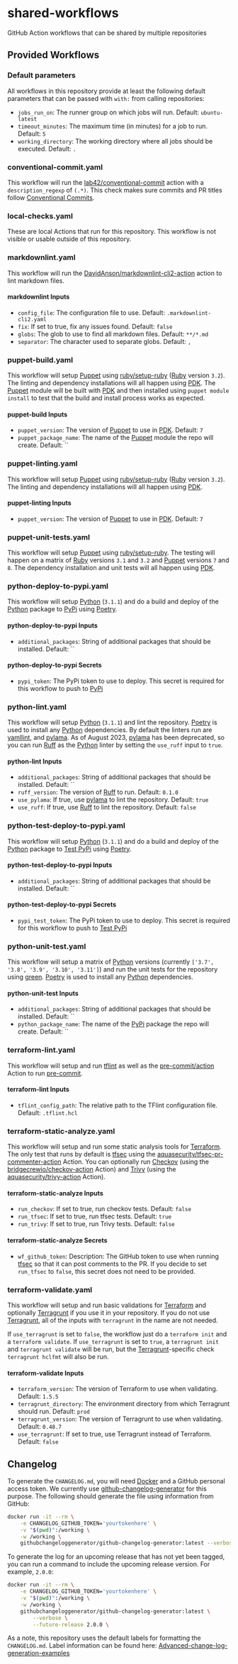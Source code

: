 # shared-workflows

GitHub Action workflows that can be shared by multiple repositories

## Provided Workflows

### Default parameters

All workflows in this repository provide at least the following default
parameters that can be passed with `with:` from calling repositories:

* `jobs_run_on`: The runner group on which jobs will run. Default: `ubuntu-latest`
* `timeout_minutes`: The maximum time (in minutes) for a job to run. Default: `5`
* `working_directory`: The working directory where all jobs should be executed.
  Default: `.`

### conventional-commit.yaml

This workflow will run the
[lab42/conventional-commit](https://github.com/lab42/conventional-commit)
action with a `description_regexp` of `(.*)`. This check makes sure commits and
PR titles follow [Conventional Commits][1].

### local-checks.yaml

These are local Actions that run for this repository. This workflow is not
visible or usable outside of this repository.

### markdownlint.yaml

This workflow will run the
[DavidAnson/markdownlint-cli2-action](https://github.com/DavidAnson/markdownlint-cli2-action)
action to lint markdown files.

#### markdownlint Inputs

* `config_file`: The configuration file to use. Default: `.markdownlint-cli2.yaml`
* `fix`: If set to true, fix any issues found. Default: `false`
* `globs`: The glob to use to find all markdown files. Default: `**/*.md`
* `separator`: The character used to separate globs. Default: `,`

### puppet-build.yaml

This workflow will setup [Puppet][7] using
[ruby/setup-ruby](https://github.com/ruby/setup-ruby) ([Ruby][8] version
`3.2`). The linting and dependency installations will all happen using
[PDK][9]. The [Puppet][7] module will be built with [PDK][9] and then installed
using `puppet module install` to test that the build and install process works
as expected.

#### puppet-build Inputs

* `puppet_version`: The version of [Puppet][7] to use in [PDK][9]. Default: `7`
* `puppet_package_name`: The name of the [Puppet][7] module the repo will
  create. Default: ``

### puppet-linting.yaml

This workflow will setup [Puppet][7] using
[ruby/setup-ruby](https://github.com/ruby/setup-ruby) ([Ruby][8] version
`3.2`). The linting and dependency installations will all happen using
[PDK][9].

#### puppet-linting Inputs

* `puppet_version`: The version of [Puppet][7] to use in [PDK][9]. Default: `7`

### puppet-unit-tests.yaml

This workflow will setup [Puppet][7] using
[ruby/setup-ruby](https://github.com/ruby/setup-ruby). The testing will happen
on a matrix of [Ruby][8] versions `3.1` and `3.2` and [Puppet][7] versions `7`
and `8`. The dependency installation and unit tests will all happen using
[PDK][9].

### python-deploy-to-pypi.yaml

This workflow will setup [Python][5] (`3.1.1`) and do a build and deploy of the
[Python][5] package to [PyPi][2] using [Poetry][3].

#### python-deploy-to-pypi Inputs

* `additional_packages`: String of additional packages that should be
  installed. Default: ``

#### python-deploy-to-pypi Secrets

* `pypi_token`: The PyPi token to use to deploy. This secret is required for
  this workflow to push to [PyPi][2]

### python-lint.yaml

This workflow will setup [Python][5] (`3.1.1`) and lint the repository.
[Poetry][3] is used to install any [Python][5] dependencies. By default the
linters run are [yamllint](https://github.com/adrienverge/yamllint), and
[pylama](https://github.com/AtomLinter/linter-pylama). As of August 2023,
[pylama](https://github.com/AtomLinter/linter-pylama) has been deprecated, so
you can run [Ruff](https://github.com/astral-sh/ruff) as the [Python][5] linter
by setting the `use_ruff` input to `true`.

#### python-lint Inputs

* `additional_packages`: String of additional packages that should be
  installed. Default: ``
* `ruff_version`: The version of [Ruff](https://github.com/astral-sh/ruff) to
  run. Default: `0.1.0`
* `use_pylama`: If true, use
  [pylama](https://github.com/AtomLinter/linter-pylama) to lint the repository.
  Default: `true`
* `use_ruff`: If true, use [Ruff](https://github.com/astral-sh/ruff) to lint
  the repository. Default: `false`

### python-test-deploy-to-pypi.yaml

This workflow will setup [Python][5] (`3.1.1`) and do a build and deploy of the
[Python][5] package to [Test PyPi][6] using [Poetry][3].

#### python-test-deploy-to-pypi Inputs

* `additional_packages`: String of additional packages that should be
  installed. Default: ``

#### python-test-deploy-to-pypi Secrets

* `pypi_test_token`: The PyPi token to use to deploy. This secret is required
  for this workflow to push to [Test PyPi][6]

### python-unit-test.yaml

This workflow will setup a matrix of [Python][5] versions (currently `['3.7',
'3.8', '3.9', '3.10', '3.11']`) and run the unit tests for the repository using
[green](https://github.com/CleanCut/green). [Poetry][3] is used to install any
[Python][5] dependencies.

#### python-unit-test Inputs

* `additional_packages`: String of additional packages that should be
  installed. Default: ``
* `python_package_name`: The name of the [PyPi][2] package the repo will
  create. Default: ``

### terraform-lint.yaml

This workflow will setup and run
[tflint](https://github.com/terraform-linters/tflint) as well as the
[pre-commit/action](https://github.com/pre-commit/action) Action to run
[pre-commit](https://pre-commit.com/).

#### terraform-lint Inputs

* `tflint_config_path`: The relative path to the TFlint configuration file.
  Default: `.tflint.hcl`

### terraform-static-analyze.yaml

This workflow will setup and run some static analysis tools for
[Terraform][10]. The only test that runs by default is
[tfsec](https://github.com/aquasecurity/tfsec) using the
[aquasecurity/tfsec-pr-commenter-action](https://github.com/aquasecurity/tfsec-pr-commenter-action)
Action. You can optionally run [Checkov](https://www.checkov.io/) (using the
[bridgecrewio/checkov-action](https://github.com/bridgecrewio/checkov-action)
Action) and [Trivy](https://trivy.dev/) (using the
[aquasecurity/trivy-action](https://github.com/aquasecurity/trivy-action)
Action).

#### terraform-static-analyze Inputs

* `run_checkov`: If set to true, run checkov tests. Default: `false`
* `run_tfsec`: If set to true, run tfsec tests. Default: `true`
* `run_trivy`: If set to true, run Trivy tests. Default: `false`

#### terraform-static-analyze Secrets

* `wf_github_token`: Description: The GitHub token to use when running
  [tfsec](https://github.com/aquasecurity/tfsec) so that it can post comments
  to the PR. If you decide to set `run_tfsec` to `false`, this secret does not
  need to be provided.

### terraform-validate.yaml

This workflow will setup and run basic validations for [Terraform][10] and
optionally [Terragrunt][11] if you use it in your repository. If you do not use
[Terragrunt][11], all of the inputs with `terragrunt` in the name are not
needed.

If `use_terragrunt` is set to `false`, the workflow just do a `terraform init`
and a `terraform validate`. If `use_terragrunt` is set to `true`, a `terragrunt
init` and `terragrunt validate` will be run, but the [Terragrunt][11]-specific
check `terragrunt hclfmt` will also be run.

#### terraform-validate Inputs

* `terraform_version`: The version of Terraform to use when validating.
  Default: `1.5.5`
* `terragrunt_directory`: The environment directory from which Terragrunt
  should run. Default: `prod`
* `terragrunt_version`: The version of Terragrunt to use when validating.
  Default: `0.48.7`
* `use_terragrunt`: If set to true, use Terragrunt instead of Terraform.
  Default: `false`

## Changelog

To generate the `CHANGELOG.md`, you will need [Docker][4] and a GitHub personal
access token. We currently use
[github-changelog-generator](https://github.com/github-changelog-generator/github-changelog-generator)
for this purpose. The following should generate the file using information
from GitHub:

```sh
docker run -it --rm \
    -e CHANGELOG_GITHUB_TOKEN='yourtokenhere' \
    -v "$(pwd)":/working \
    -w /working \
    githubchangeloggenerator/github-changelog-generator:latest --verbose
```

To generate the log for an upcoming release that has not yet been tagged, you
can run a command to include the upcoming release version. For example,
`2.0.0`:

```sh
docker run -it --rm \
    -e CHANGELOG_GITHUB_TOKEN='yourtokenhere' \
    -v "$(pwd)":/working \
    -w /working \
    githubchangeloggenerator/github-changelog-generator:latest \
        --verbose \
        --future-release 2.0.0 \
```

As a note, this repository uses the default labels for formatting the
`CHANGELOG.md`. Label information can be found here:
[Advanced-change-log-generation-examples](https://github.com/github-changelog-generator/github-changelog-generator/wiki/Advanced-change-log-generation-examples#section-options)

[1]: https://www.conventionalcommits.org/ "Conventional Commits"
[2]: https://pypi.org/ "PyPi"
[3]: https://python-poetry.org/ "Poetry"
[4]: https://www.docker.com/ "Docker"
[5]: https://www.python.org/ "Python"
[6]: https://test.pypi.org/ "Test PyPi"
[7]: https://www.puppet.com/ "Puppet"
[8]: https://www.ruby-lang.org/en/ "Ruby"
[9]: https://www.puppet.com/docs/pdk/3.x/pdk.html "PDK"
[10]: https://www.terraform.io/ "Terraform"
[11]: https://terragrunt.gruntwork.io/ "Terragrunt"
